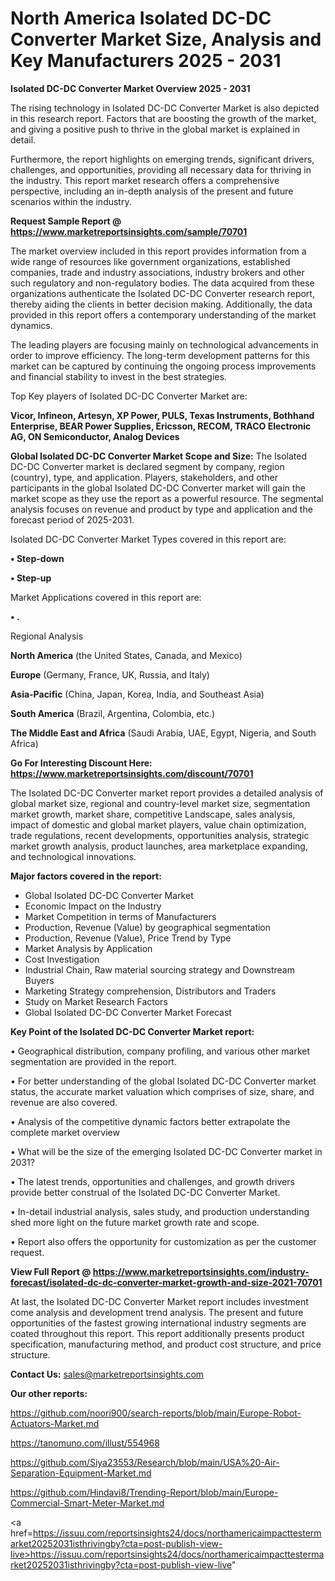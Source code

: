 # North America Isolated DC-DC Converter Market Size, Analysis and Key Manufacturers 2025 - 2031

<Strong> Isolated DC-DC Converter Market Overview 2025 - 2031</strong>

The rising technology in Isolated DC-DC Converter Market is also depicted in this research report. Factors that are boosting the growth of the market, and giving a positive push to thrive in the global market is explained in detail.

Furthermore, the report highlights on emerging trends, significant drivers, challenges, and opportunities, providing all necessary data for thriving in the industry. This report market research offers a comprehensive perspective, including an in-depth analysis of the present and future scenarios within the industry.

<strong>Request Sample Report @ <a href=https://www.marketreportsinsights.com/sample/70701>https://www.marketreportsinsights.com/sample/70701</a></strong>

The market overview included in this report provides information from a wide range of resources like government organizations, established companies, trade and industry associations, industry brokers and other such regulatory and non-regulatory bodies. The data acquired from these organizations authenticate the Isolated DC-DC Converter research report, thereby aiding the clients in better decision making. Additionally, the data provided in this report offers a contemporary understanding of the market dynamics.

The leading players are focusing mainly on technological advancements in order to improve efficiency. The long-term development patterns for this market can be captured by continuing the ongoing process improvements and financial stability to invest in the best strategies.

Top Key players of Isolated DC-DC Converter Market are:

<strong>Vicor, Infineon, Artesyn, XP Power, PULS, Texas Instruments, Bothhand Enterprise, BEAR Power Supplies, Ericsson, RECOM, TRACO Electronic AG, ON Semiconductor, Analog Devices</strong>

<strong><b>Global Isolated DC-DC Converter Market Scope and Size:</b></strong>
The Isolated DC-DC Converter market is declared segment by company, region (country), type, and application. Players, stakeholders, and other participants in the global Isolated DC-DC Converter market will gain the market scope as they use the report as a powerful resource. The segmental analysis focuses on revenue and product by type and application and the forecast period of 2025-2031.

Isolated DC-DC Converter Market Types covered in this report are:

<strong>• Step-down

• Step-up</strong>

Market Applications covered in this report are:

<strong>• .</strong> 

Regional Analysis

<strong>North America</strong> (the United States, Canada, and Mexico)

<strong>Europe</strong> (Germany, France, UK, Russia, and Italy)

<strong>Asia-Pacific</strong> (China, Japan, Korea, India, and Southeast Asia)

<strong>South America</strong> (Brazil, Argentina, Colombia, etc.)

<strong>The Middle East and Africa</strong> (Saudi Arabia, UAE, Egypt, Nigeria, and South Africa)

<strong>Go For Interesting Discount Here: <a href=https://www.marketreportsinsights.com/discount/70701>https://www.marketreportsinsights.com/discount/70701</a></strong>

The Isolated DC-DC Converter market report provides a detailed analysis of global market size, regional and country-level market size, segmentation market growth, market share, competitive Landscape, sales analysis, impact of domestic and global market players, value chain optimization, trade regulations, recent developments, opportunities analysis, strategic market growth analysis, product launches, area marketplace expanding, and technological innovations.

<strong><b>Major factors covered in the report:</b></strong>
<ul>
  <li>Global Isolated DC-DC Converter Market </li>
  <li>Economic Impact on the Industry</li>
  <li>Market Competition in terms of Manufacturers</li>
  <li>Production, Revenue (Value) by geographical segmentation</li>
  <li>Production, Revenue (Value), Price Trend by Type</li>
  <li>Market Analysis by Application</li>
  <li>Cost Investigation</li>
  <li>Industrial Chain, Raw material sourcing strategy and Downstream Buyers</li>
  <li>Marketing Strategy comprehension, Distributors and Traders</li>
  <li>Study on Market Research Factors</li>
  <li>Global Isolated DC-DC Converter Market Forecast</li>
</ul>

<strong><b>Key Point of the Isolated DC-DC Converter Market report:</b></strong>

• Geographical distribution, company profiling, and various other market segmentation are provided in the report.

• For better understanding of the global Isolated DC-DC Converter market status, the accurate market valuation which comprises of size, share, and revenue are also covered.

• Analysis of the competitive dynamic factors better extrapolate the complete market overview

• What will be the size of the emerging Isolated DC-DC Converter market in 2031?

• The latest trends, opportunities and challenges, and growth drivers provide better construal of the Isolated DC-DC Converter Market.

• In-detail industrial analysis, sales study, and production understanding shed more light on the future market growth rate and scope.

• Report also offers the opportunity for customization as per the customer request.

<strong><b>View Full Report @ <a href=https://www.marketreportsinsights.com/industry-forecast/isolated-dc-dc-converter-market-growth-and-size-2021-70701>https://www.marketreportsinsights.com/industry-forecast/isolated-dc-dc-converter-market-growth-and-size-2021-70701</a></b></strong>


At last, the Isolated DC-DC Converter Market report includes investment come analysis and development trend analysis. The present and future opportunities of the fastest growing international industry segments are coated throughout this report. This report additionally presents product specification, manufacturing method, and product cost structure, and price structure.

<strong>Contact Us:</strong>
sales@marketreportsinsights.com

<strong>Our other reports:</strong>

<a href=https://github.com/noori900/search-reports/blob/main/Europe-Robot-Actuators-Market.md>https://github.com/noori900/search-reports/blob/main/Europe-Robot-Actuators-Market.md</a>

<a href=https://tanomuno.com/illust/554968>https://tanomuno.com/illust/554968</a>

<a href=https://github.com/Siya23553/Research/blob/main/USA%20-Air-Separation-Equipment-Market.md>https://github.com/Siya23553/Research/blob/main/USA%20-Air-Separation-Equipment-Market.md</a>

<a href=https://github.com/Hindavi8/Trending-Report/blob/main/Europe-Commercial-Smart-Meter-Market.md>https://github.com/Hindavi8/Trending-Report/blob/main/Europe-Commercial-Smart-Meter-Market.md</a>

<a href=https://issuu.com/reportsinsights24/docs/northamericaimpacttestermarket20252031isthrivingby?cta=post-publish-view-live>https://issuu.com/reportsinsights24/docs/northamericaimpacttestermarket20252031isthrivingby?cta=post-publish-view-live</a>"
